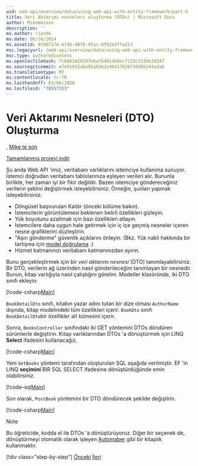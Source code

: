 ```yaml
---
uid: web-api/overview/data/using-web-api-with-entity-framework/part-5
title: Veri Aktarımı nesneleri oluşturma (DTOs) | Microsoft Docs
author: MikeWasson
description: ''
ms.author: riande
ms.date: 06/16/2014
ms.assetid: 0fd07176-b74b-48f0-9fac-0f02e3ffa213
msc.legacyurl: /web-api/overview/data/using-web-api-with-entity-framework/part-5
msc.type: authoredcontent
ms.openlocfilehash: fc0463420207eba764014b8ec7123c5150e38247
ms.sourcegitcommit: e7e91932a6e91a63e2e46417626f39d6b244a3ab
ms.translationtype: MT
ms.contentlocale: tr-TR
ms.lasthandoff: 03/06/2020
ms.locfileid: "78557353"
---
```

# <a name="create-data-transfer-objects-dtos"></a>Veri Aktarımı Nesneleri (DTO) Oluşturma

, [Mike te son](https://github.com/MikeWasson)

[Tamamlanmış projeyi indir](https://github.com/MikeWasson/BookService)

Şu anda Web API 'imiz, veritabanı varlıklarını istemciye kullanıma sunuyor. İstemci doğrudan veritabanı tablolarınıza eşleyen verileri alır. Bununla birlikte, her zaman iyi bir fikir değildir. Bazen istemciye göndereceğiniz verilerin şeklini değiştirmek isteyebilirsiniz. Örneğin, şunları yapmak isteyebilirsiniz:

- Döngüsel başvuruları Kaldır (önceki bölüme bakın).
- İstemcilerin görüntülemesi beklenen belirli özellikleri gizleyin.
- Yük boyutunu azaltmak için bazı özellikleri atlayın.
- İstemcilere daha uygun hale getirmek için iç içe geçmiş nesneler içeren nesne grafiklerini düzleştirin.
- "Aşırı gönderme" güvenlik açıklarını önleyin. (Bkz. Yük nakli hakkında bir tartışma için [model doğrulama](../../formats-and-model-binding/model-validation-in-aspnet-web-api.md) .)
- Hizmet katmanınızı veritabanı katmanınızdan ayırın.

Bunu gerçekleştirmek için bir *veri aktarımı nesnesi* (DTO) tanımlayabilirsiniz. Bir DTO, verilerin ağ üzerinden nasıl gönderileceğini tanımlayan bir nesnedir. Bunun, kitap varlığıyla nasıl çalıştığını görelim. Modeller klasöründe, iki DTO sınıfı ekleyin:

[!code-csharp[Main](part-5/samples/sample1.cs)]

`BookDetailDto` sınıfı, kitabın yazar adını tutan bir dize olması `AuthorName` dışında, kitap modelindeki tüm özellikleri içerir. `BookDto` sınıfı `BookDetailDto`bir özellikler alt kümesini içerir.

Sonra, `BooksController` sınıfındaki iki GET yöntemini DTOs döndüren sürümlerle değiştirin. Kitap varlıklarından DTOs 'a dönüştürmek için LINQ **Select** ifadesini kullanacağız.

[!code-csharp[Main](part-5/samples/sample2.cs)]

Yeni `GetBooks` yöntemi tarafından oluşturulan SQL aşağıda verilmiştir. EF 'in LINQ **seçimini** BIR SQL SELECT ifadesine dönüştürdüğünde emin olabilirsiniz.

[!code-sql[Main](part-5/samples/sample3.sql)]

Son olarak, `PostBook` yöntemini bir DTO döndürecek şekilde değiştirin.

[!code-csharp[Main](part-5/samples/sample4.cs)]

> [!NOTE]
> Bu öğreticide, kodda el ile DTOs 'a dönüştürüyoruz. Diğer bir seçenek de, dönüştürmeyi otomatik olarak işleyen [Automaber](http://automapper.org/) gibi bir kitaplık kullanmaktır.
> 
> [!div class="step-by-step"]
> [Önceki](part-4.md)
> [İleri](part-6.md)
